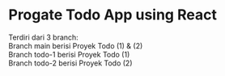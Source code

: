 # Progate Todo App using React
Terdiri dari 3 branch:<br>
Branch main berisi Proyek Todo (1) & (2)<br>
Branch todo-1 berisi Proyek Todo (1)<br>
Branch todo-2 berisi Proyek Todo (2)<br>
